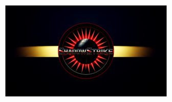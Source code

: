 <h1 align="center">
  <img src="https://raw.githubusercontent.com/ShadowStrikeHQ/.github/refs/heads/main/profile/%3F.png" alt="?">
</h1>
